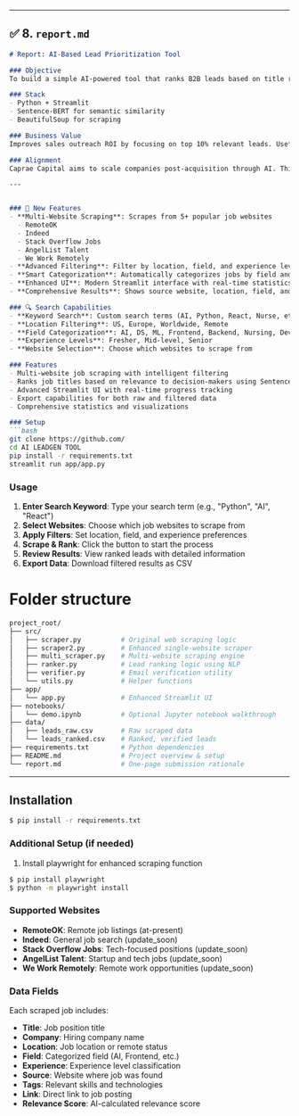 
---

## ✅ 8. `report.md`

```markdown
# Report: AI-Based Lead Prioritization Tool

### Objective
To build a simple AI-powered tool that ranks B2B leads based on title relevance and decision-making signals.

### Stack
- Python + Streamlit
- Sentence-BERT for semantic similarity
- BeautifulSoup for scraping

### Business Value
Improves sales outreach ROI by focusing on top 10% relevant leads. Useful for post-acquisition GTM strategies.

### Alignment
Caprae Capital aims to scale companies post-acquisition through AI. This tool helps identify better customer leads to accelerate GTM execution.

---


### 🚀 New Features
- **Multi-Website Scraping**: Scrapes from 5+ popular job websites
  - RemoteOK
  - Indeed
  - Stack Overflow Jobs
  - AngelList Talent
  - We Work Remotely
- **Advanced Filtering**: Filter by location, field, and experience level
- **Smart Categorization**: Automatically categorizes jobs by field and experience
- **Enhanced UI**: Modern Streamlit interface with real-time statistics
- **Comprehensive Results**: Shows source website, location, field, and experience for each job

### 🔍 Search Capabilities
- **Keyword Search**: Custom search terms (AI, Python, React, Nurse, etc.)
- **Location Filtering**: US, Europe, Worldwide, Remote
- **Field Categorization**: AI, DS, ML, Frontend, Backend, Nursing, DevOps, Mobile, Design, Marketing
- **Experience Levels**: Fresher, Mid-level, Senior
- **Website Selection**: Choose which websites to scrape from

### Features
- Multi-website job scraping with intelligent filtering
- Ranks job titles based on relevance to decision-makers using SentenceTransformers
- Advanced Streamlit UI with real-time progress tracking
- Export capabilities for both raw and filtered data
- Comprehensive statistics and visualizations

### Setup
```bash
git clone https://github.com/
cd AI LEADGEN TOOL
pip install -r requirements.txt
streamlit run app/app.py
```

### Usage
1. **Enter Search Keyword**: Type your search term (e.g., "Python", "AI", "React")
2. **Select Websites**: Choose which job websites to scrape from
3. **Apply Filters**: Set location, field, and experience preferences
4. **Scrape & Rank**: Click the button to start the process
5. **Review Results**: View ranked leads with detailed information
6. **Export Data**: Download filtered results as CSV

# Folder structure
```bash
project_root/
├── src/
│   ├── scraper.py          # Original web scraping logic
│   ├── scraper2.py         # Enhanced single-website scraper
│   ├── multi_scraper.py    # Multi-website scraping engine
│   ├── ranker.py           # Lead ranking logic using NLP
│   ├── verifier.py         # Email verification utility
│   └── utils.py            # Helper functions
├── app/
│   └── app.py              # Enhanced Streamlit UI
├── notebooks/
│   └── demo.ipynb          # Optional Jupyter notebook walkthrough
├── data/
│   ├── leads_raw.csv       # Raw scraped data
│   └── leads_ranked.csv    # Ranked, verified leads
├── requirements.txt        # Python dependencies
├── README.md               # Project overview & setup
└── report.md               # One-page submission rationale
```
---

## Installation

```bash
$ pip install -r requirements.txt
```

### Additional Setup (if needed)

  1. Install playwright for enhanced scraping function
  
  ```bash
  $ pip install playwright
  $ python -m playwright install
  ```

### Supported Websites
  - **RemoteOK**: Remote job listings (at-present)
  - **Indeed**: General job search (update_soon)
  - **Stack Overflow Jobs**: Tech-focused positions (update_soon)
  - **AngelList Talent**: Startup and tech jobs (update_soon)
  - **We Work Remotely**: Remote work opportunities (update_soon)

### Data Fields
Each scraped job includes:
- **Title**: Job position title
- **Company**: Hiring company name
- **Location**: Job location or remote status
- **Field**: Categorized field (AI, Frontend, etc.)
- **Experience**: Experience level classification
- **Source**: Website where job was found
- **Tags**: Relevant skills and technologies
- **Link**: Direct link to job posting
- **Relevance Score**: AI-calculated relevance score